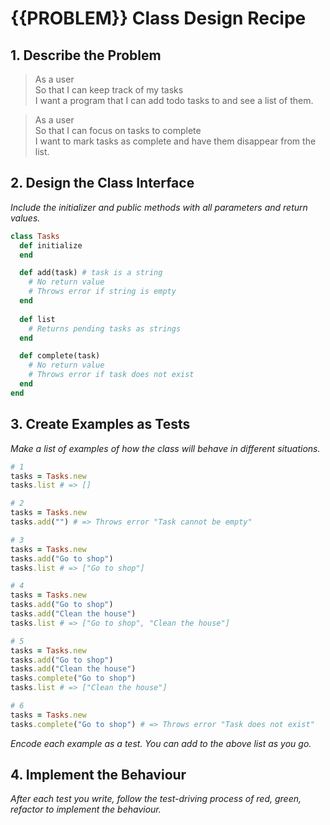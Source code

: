 # {{PROBLEM}} Class Design Recipe

## 1. Describe the Problem

> As a user  
> So that I can keep track of my tasks  
> I want a program that I can add todo tasks to and see a list of them.

> As a user  
> So that I can focus on tasks to complete  
> I want to mark tasks as complete and have them disappear from the list.

## 2. Design the Class Interface

_Include the initializer and public methods with all parameters and return values._

```ruby
class Tasks
  def initialize
  end

  def add(task) # task is a string
    # No return value
    # Throws error if string is empty
  end
  
  def list 
    # Returns pending tasks as strings
  end

  def complete(task)
    # No return value
    # Throws error if task does not exist
  end
end
```

## 3. Create Examples as Tests

_Make a list of examples of how the class will behave in different situations._

```ruby
# 1
tasks = Tasks.new
tasks.list # => []

# 2
tasks = Tasks.new
tasks.add("") # => Throws error "Task cannot be empty"

# 3
tasks = Tasks.new
tasks.add("Go to shop")
tasks.list # => ["Go to shop"]

# 4
tasks = Tasks.new
tasks.add("Go to shop")
tasks.add("Clean the house")
tasks.list # => ["Go to shop", "Clean the house"]

# 5
tasks = Tasks.new
tasks.add("Go to shop")
tasks.add("Clean the house")
tasks.complete("Go to shop")
tasks.list # => ["Clean the house"]

# 6
tasks = Tasks.new
tasks.complete("Go to shop") # => Throws error "Task does not exist"
```

_Encode each example as a test. You can add to the above list as you go._

## 4. Implement the Behaviour

_After each test you write, follow the test-driving process of red, green, refactor to implement the behaviour._